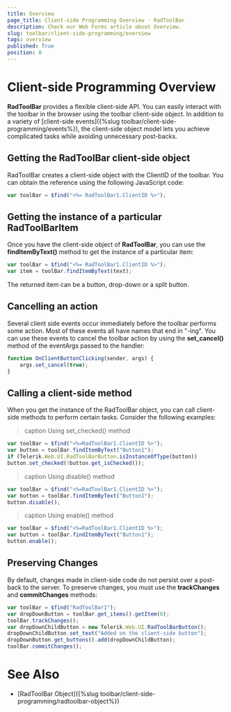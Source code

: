 ```yaml
---
title: Overview
page_title: Client-side Programming Overview - RadToolBar
description: Check our Web Forms article about Overview.
slug: toolbar/client-side-programming/overview
tags: overview
published: True
position: 0
---
```


# Client-side Programming Overview


**RadToolBar** provides a flexible client-side API. You can easily interact with the toolbar in the browser using the toolbar client-side object. In addition to a variety of [client-side events]({%slug toolbar/client-side-programming/events%}), the client-side object model lets you achieve complicated tasks while avoiding unnecessary post-backs.

## Getting the RadToolBar client-side object

RadToolBar creates a client-side object with the ClientID of the toolbar. You can obtain the reference using the following JavaScript code:

````JavaScript
var toolBar = $find("<%= RadToolBar1.ClientID %>");				
````

## Getting the instance of a particular RadToolBarItem

Once you have the client-side object of **RadToolBar**, you can use the **findItemByText()** method to get the instance of a particular item:

````JavaScript
var toolBar = $find("<%= RadToolBar1.ClientID %>");
var item = toolBar.findItemByText(text);				
````

The returned item can be a button, drop-down or a split button.

## Cancelling an action

Several client side events occur immediately before the toolbar performs some action. Most of these events all have names that end in "-ing". You can use these events to cancel the toolbar action by using the **set_cancel()** method of the eventArgs passed to the handler:

````JavaScript	
function OnClientButtonClicking(sender, args) {
    args.set_cancel(true);    
}				
````

## Calling a client-side method

When you get the instance of the RadToolBar object, you can call client-side methods to perform certain tasks. Consider the following examples:

>caption Using set_checked() method

````JavaScript
var toolBar = $find("<%=RadToolBar1.ClientID %>");
var button = toolBar.findItemByText("Button1");
if (Telerik.Web.UI.RadToolBarButton.isInstanceOfType(button))        
button.set_checked(!button.get_isChecked());				
````


>caption Using disable() method

````JavaScript	
var toolBar = $find("<%=RadToolBar1.ClientID %>");
var button = toolBar.findItemByText("Button1");
button.disable();				
````

>caption Using enable() method

````JavaScript	
var toolBar = $find("<%=RadToolBar1.ClientID %>");
var button = toolBar.findItemByText("Button1");
button.enable();				
````


## Preserving Changes

By default, changes made in client-side code do not persist over a post-back to the server. To preserve changes, you must use the **trackChanges** and **commitChanges** methods:


````JavaScript	 
var toolBar = $find("RadToolBar1");
var dropDownButton = toolBar.get_items().getItem(0);
toolBar.trackChanges();
var dropDownChildButton = new Telerik.Web.UI.RadToolBarButton();
dropDownChildButton.set_text("Added on the client-side button");
dropDownButton.get_buttons().add(dropDownChildButton);
toolBar.commitChanges();	    
````


# See Also

 * [RadToolBar Object]({%slug toolbar/client-side-programming/radtoolbar-object%})
